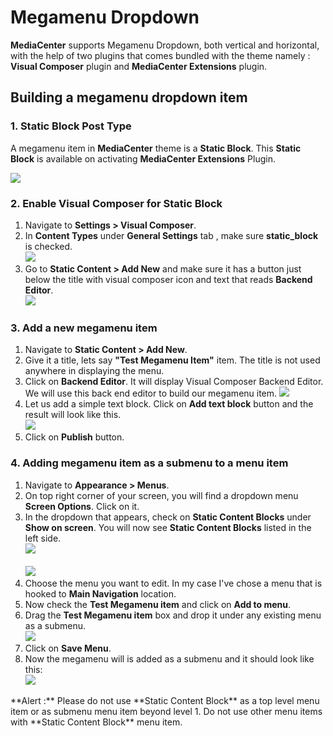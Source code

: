 # Megamenu Dropdown

**MediaCenter** supports Megamenu Dropdown, both vertical and horizontal, with the help of two plugins that comes bundled with the theme namely : **Visual Composer** plugin and **MediaCenter Extensions** plugin.

## Building a megamenu dropdown item

### 1. Static Block Post Type

A megamenu item in **MediaCenter** theme is a **Static Block**. This **Static Block** is available on activating **MediaCenter Extensions** Plugin.

![](https://raw.githubusercontent.com/ibndawood/mcwpdoc/master/assets/images/admin-static-content.png)

### 2. Enable Visual Composer for Static Block

1. Navigate to **Settings > Visual Composer**.
2. In **Content Types** under **General Settings** tab , make sure **static_block** is checked.<br/>![](https://raw.githubusercontent.com/ibndawood/mcwpdoc/master/assets/images/vc-settings.png)
3. Go to **Static Content > Add New** and make sure it has a button just below the title with visual composer icon and text that reads **Backend Editor**.<br/>![](https://raw.githubusercontent.com/ibndawood/mcwpdoc/master/assets/images/visual-composer-button.png)

### 3. Add a new megamenu item

1. Navigate to **Static Content > Add New**.
2. Give it a title, lets say **"Test Megamenu Item"** item. The title is not used anywhere in displaying the menu.
3. Click on **Backend Editor**. It will display Visual Composer Backend Editor. We will use this back end editor to build our megamenu item.
![](https://raw.githubusercontent.com/ibndawood/mcwpdoc/master/assets/images/test-megamenu-item.png)
4. Let us add a simple text block. Click on **Add text block** button and the result will look like this.<br/>![](https://raw.githubusercontent.com/ibndawood/mcwpdoc/master/assets/images/add-text-block.png)
5. Click on **Publish** button.

### 4. Adding megamenu item as a submenu to a menu item

1. Navigate to **Appearance > Menus**.
2. On top right corner of your screen, you will find a dropdown menu **Screen Options**. Click on it.
3. In the dropdown that appears, check on **Static Content Blocks** under **Show on screen**. You will now see **Static Content Blocks** listed in the left side. <br/>![](https://raw.githubusercontent.com/ibndawood/mcwpdoc/master/assets/images/screen-options.png)<br/><br/>![](https://raw.githubusercontent.com/ibndawood/mcwpdoc/master/assets/images/static-content-block-left-menu.png)
4. Choose the menu you want to edit. In my case I've chose a menu that is hooked to **Main Navigation** location.
5. Now check the **Test Megamenu item** and click on **Add to menu**.
6. Drag the **Test Megamenu item** box and drop it under any existing menu as a submenu.<br/>
![](https://raw.githubusercontent.com/ibndawood/mcwpdoc/master/assets/images/static-block-submenu.png)
7. Click on **Save Menu**.
8. Now the megamenu will is added as a submenu and it should look like this: <br/> ![](https://raw.githubusercontent.com/ibndawood/mcwpdoc/master/assets/images/megamenu-as-submenu.png)

<div class="alert alert-danger">**Alert :** Please do not use **Static Content Block** as a top level menu item or as submenu menu item beyond level 1. Do not use other menu items with **Static Content Block** menu item.</div>
